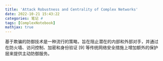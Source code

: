 ```yaml
---
title: 'Attack Robustness and Centrality of Complex Networks'
date: 2022-10-21 15:43:22
categories: 笔记 #
tags: [ComplexNotebook]
mathjax: true
---
```


基于欺骗的防御技术是一种流行的策略，旨在阻止潜在的内部和外部对手，并通过在防火墙、访问控制、加密和身份验证 [9] 等传统网络安全措施上增加额外的保护层来提供主动防御服务。